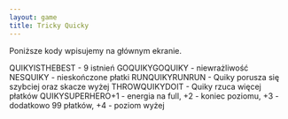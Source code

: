 ```yaml
---
layout: game
title: Tricky Quicky
---
```


Poniższe kody wpisujemy na głównym ekranie.

QUIKYISTHEBEST 		- 9 istnień
GOQUIKYGOQUIKY 	- niewrażliwość
NESQUIKY 		- nieskończone płatki
RUNQUIKYRUNRUN 	- Quiky porusza się szybciej oraz 
skacze wyżej
THROWQUIKYDOIT 	- Quiky rzuca więcej płatków
QUIKYSUPERHERO+1	- energia na full, +2 - koniec poziomu,
		                  +3 - dodatkowo 99 płatków, +4 - 
poziom wyżej
